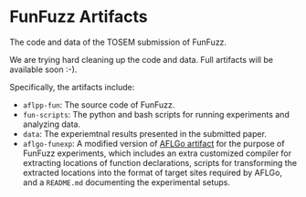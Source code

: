 # FunFuzz Artifacts
The code and data of the TOSEM submission of FunFuzz.

We are trying hard cleaning up the code and data. Full artifacts will be available soon :-).

Specifically, the artifacts include:

- `aflpp-fun`: The source code of FunFuzz.
- `fun-scripts`: The python and bash scripts for running experiments and analyzing data.
- `data`: The experiemtnal results presented in the submitted paper. 
- `aflgo-funexp`: A modified version of [AFLGo artifact](https://github.com/aflgo/aflgo) for the purpose of FunFuzz experiments, which includes an extra customized compiler for extracting locations of function declarations, scripts for transforming the extracted locations into the format of target sites required by AFLGo, and a `README.md` documenting the experimental setups.
